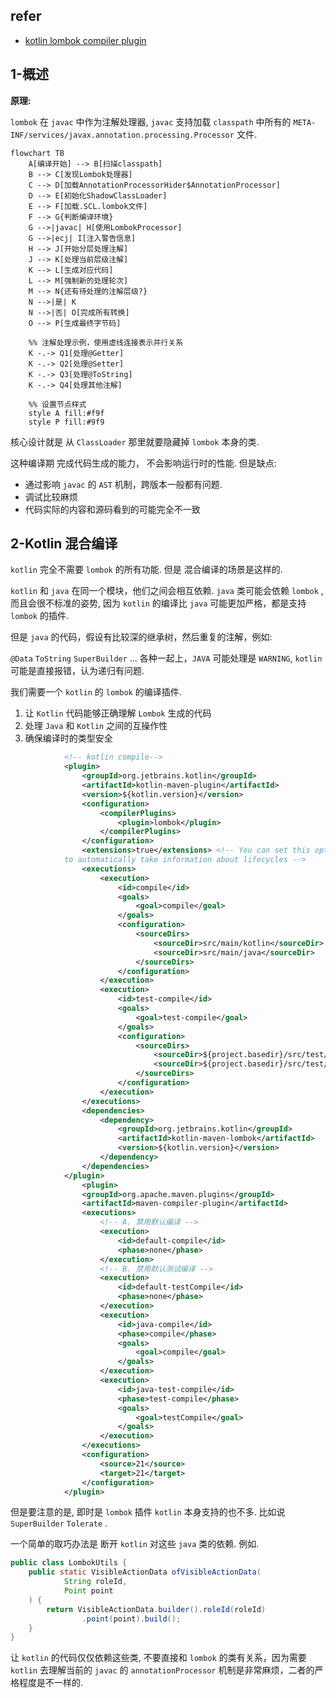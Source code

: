 

## refer

- [kotlin lombok compiler plugin](https://kotlinlang.org/docs/lombok.html)


## 1-概述


**原理:**

`lombok` 在 `javac` 中作为注解处理器, `javac` 支持加载 `classpath` 中所有的 `META-INF/services/javax.annotation.processing.Processor` 文件.


```mermaid
flowchart TB
    A[编译开始] --> B[扫描classpath]
    B --> C[发现Lombok处理器]
    C --> D[加载AnnotationProcessorHider$AnnotationProcessor]
    D --> E[初始化ShadowClassLoader]
    E --> F[加载.SCL.lombok文件]
    F --> G{判断编译环境}
    G -->|javac| H[使用LombokProcessor]
    G -->|ecj| I[注入警告信息]
    H --> J[开始分层处理注解]
    J --> K[处理当前层级注解]
    K --> L[生成对应代码]
    L --> M[强制新的处理轮次]
    M --> N{还有待处理的注解层级?}
    N -->|是| K
    N -->|否| O[完成所有转换]
    O --> P[生成最终字节码]

    %% 注解处理示例，使用虚线连接表示并行关系
    K -.-> Q1[处理@Getter]
    K -.-> Q2[处理@Setter]
    K -.-> Q3[处理@ToString]
    K -.-> Q4[处理其他注解]

    %% 设置节点样式
    style A fill:#f9f
    style P fill:#9f9

```




核心设计就是 从 `ClassLoader` 那里就要隐藏掉 `lombok` 本身的类.


这种编译期 完成代码生成的能力， 不会影响运行时的性能. 但是缺点:

- 通过影响 `javac` 的 `AST` 机制，跨版本一般都有问题.
- 调试比较麻烦
- 代码实际的内容和源码看到的可能完全不一致


## 2-Kotlin 混合编译


`kotlin` 完全不需要 `lombok` 的所有功能. 但是 混合编译的场景是这样的.

`kotlin` 和 `java` 在同一个模块，他们之间会相互依赖. `java` 类可能会依赖 `lombok` ,  而且会很不标准的姿势, 因为 `kotlin` 的编译比 `java` 可能更加严格，都是支持 `lombok` 的插件.

但是 `java` 的代码，假设有比较深的继承树，然后重复的注解，例如:

`@Data` `ToString` `SuperBuilder` ... 各种一起上，`JAVA` 可能处理是 `WARNING`, `kotlin`  可能是直接报错，认为递归有问题.


我们需要一个 `kotlin` 的 `lombok` 的编译插件.

1. 让 `Kotlin`  代码能够正确理解 `Lombok` 生成的代码
2. 处理 `Java` 和 `Kotlin` 之间的互操作性
3. 确保编译时的类型安全





```xml
            <!-- kotlin compile-->
            <plugin>
                <groupId>org.jetbrains.kotlin</groupId>
                <artifactId>kotlin-maven-plugin</artifactId>
                <version>${kotlin.version}</version>
                <configuration>
                    <compilerPlugins>
                        <plugin>lombok</plugin>
                    </compilerPlugins>
                </configuration>
                <extensions>true</extensions> <!-- You can set this option
            to automatically take information about lifecycles -->
                <executions>
                    <execution>
                        <id>compile</id>
                        <goals>
                            <goal>compile</goal>
                        </goals>
                        <configuration>
                            <sourceDirs>
                                <sourceDir>src/main/kotlin</sourceDir>
                                <sourceDir>src/main/java</sourceDir>
                            </sourceDirs>
                        </configuration>
                    </execution>
                    <execution>
                        <id>test-compile</id>
                        <goals>
                            <goal>test-compile</goal>
                        </goals>
                        <configuration>
                            <sourceDirs>
                                <sourceDir>${project.basedir}/src/test/kotlin</sourceDir>
                                <sourceDir>${project.basedir}/src/test/java</sourceDir>
                            </sourceDirs>
                        </configuration>
                    </execution>
                </executions>
                <dependencies>
                    <dependency>
                        <groupId>org.jetbrains.kotlin</groupId>
                        <artifactId>kotlin-maven-lombok</artifactId>
                        <version>${kotlin.version}</version>
                    </dependency>
                </dependencies>
            </plugin>
                <plugin>
                <groupId>org.apache.maven.plugins</groupId>
                <artifactId>maven-compiler-plugin</artifactId>
                <executions>
                    <!-- A. 禁用默认编译 -->
                    <execution>
                        <id>default-compile</id>
                        <phase>none</phase>
                    </execution>
                    <!-- B. 禁用默认测试编译 -->
                    <execution>
                        <id>default-testCompile</id>
                        <phase>none</phase>
                    </execution>
                    <execution>
                        <id>java-compile</id>
                        <phase>compile</phase>
                        <goals>
                            <goal>compile</goal>
                        </goals>
                    </execution>
                    <execution>
                        <id>java-test-compile</id>
                        <phase>test-compile</phase>
                        <goals>
                            <goal>testCompile</goal>
                        </goals>
                    </execution>
                </executions>
                <configuration>
                    <source>21</source>
                    <target>21</target>
                </configuration>
            </plugin>
```





但是要注意的是, 即时是 `lombok` 插件 `kotlin` 本身支持的也不多.  比如说 `SuperBuilder` `Tolerate` .  

一个简单的取巧办法是 断开 `kotlin` 对这些 `java` 类的依赖. 例如.

```java
public class LombokUtils {  
    public static VisibleActionData ofVisibleActionData(  
            String roleId,  
            Point point  
    ) {  
        return VisibleActionData.builder().roleId(roleId)  
                .point(point).build();  
    }  
}
```



让 `kotlin` 的代码仅仅依赖这些类, 不要直接和 `lombok` 的类有关系，因为需要 `kotlin` 去理解当前的 `javac` 的 `annotationProcessor` 机制是非常麻烦，二者的严格程度是不一样的.



